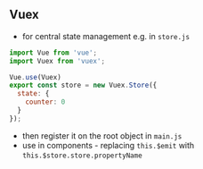 ## Vuex
- for central state management
e.g. in `store.js`
```javascript
import Vue from 'vue';
import Vuex from 'vuex';

Vue.use(Vuex)
export const store = new Vuex.Store({
  state: {
    counter: 0
  }
});
```
- then register it on the root object in `main.js`
- use in components - replacing `this.$emit` with `this.$store.store.propertyName`
